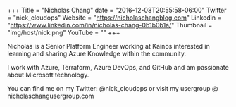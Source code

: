 +++
Title = "Nicholas Chang"
date = "2016-12-08T20:55:58-06:00"
Twitter = "nick_cloudops"
Website = "https://nicholaschangblog.com"
Linkedin = "https://www.linkedin.com/in/nicholas-chang-0b1b0b1a/"
Thumbnail = "img/host/nick.png"
YouTube = ""
+++

Nicholas is a Senior Platform Engineer working at Kainos interested in learning and sharing Azure Knowledge within the community.

I work with Azure, Terraform, Azure DevOps, and GitHub and am passionate about Microsoft technology.

You can find me on my Twitter: @nick_cloudops or visit my usergroup @ nicholaschangusergroup.com